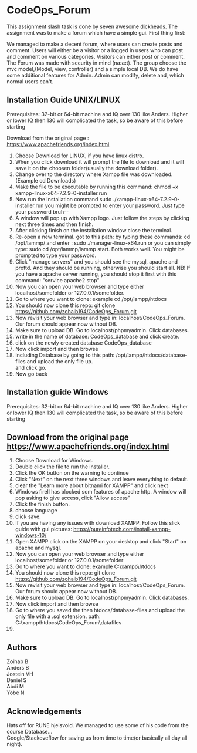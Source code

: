 # CodeOps_Forum

This assignment slash task is done by seven awesome dickheads.
The assignment was to make a forum which have a simple gui.
First thing first:


We managed to make a decent forum, where users can create posts and comment.
Users will either be a visitor or a logged in users who can post and comment on various categories.
Visitors can either post or comment. The Forum was made with security in mind (nææt).
The group choose the mvc model,(Model, view, controller) and a simple local DB. We do have some additional features for Admin. Admin can modify, delete and, which normal users can't.   



Installation Guide UNIX/LINUX  
---------
Prerequisites: 32-bit or 64-bit machine and IQ over 130 like Anders.
Higher or lower IQ then 130 will complicated the task, so be aware of this before starting

Download  from the original page :  https://www.apachefriends.org/index.html
1. Choose Download  for LINUX, if you have linux distro.
2. When you click download it will prompt the  file to download and it will
save it on the choosen folder(usually the download folder).
3. Change over to the directory where Xampp file was downloaded. (Example cd Downloads)
4. Make the file to be executable by running this command:
 chmod +x xampp-linux-x64-7.2.9-0-installer.run﻿
5. Now run the Installation command sudo ./xampp-linux-x64-7.2.9-0-installer.run
  you might be prompted to enter your password. Just type your password bruh--
6. A window will pop up with Xampp logo. Just follow the steps by clicking next
   three times and then finish.
7. After clicking finish on the installation window close the terminal.
8. Re-open a new terminal. got to this path: by typing these commands:
    cd /opt/lammp/ and enter : sudo ./manager-linux-x64.run or you can simply type:
    sudo cd /opt/lammp/lammp start. Both works well. You might be prompted to type your
    password.
9.  Click "manage servers" and you should see the mysql, apache and proftd. And
    they should be running, otherwise you should start all. NB! If you have a apache
    server running, you should stop it first with this command: "service apache2 stop"
10.  Now you can open your web browser and type either localhost/somefolder or
      127.0.0.1/somefolder.
11. Go to where you want to clone: example cd /opt/lampp/htdocs
12. You should now clone this repo: git clone https://github.com/zohaib194/CodeOps_Forum.git
13. Now revisit your web browser and type in: localhost/CodeOps_Forum. Our forum should appear now without DB.
14. Make sure to upload DB. Go to localhost/phpmyadmin. Click databases.
15. write in the name of database: CodeOps_database and click create.
16. click on the newly created database CodeOps_database
17. Now click import and then browse
18. Including Database by going to this path:  /opt/lampp/htdocs/database-files and upload the only file up.   
and click go.
19. Now go back

Installation guide Windows       
--------
Prerequisites: 32-bit or 64-bit machine and IQ over 130 like Anders.
Higher or lower IQ then 130 will complicated the task, so be aware of this before starting

Download  from the original page https://www.apachefriends.org/index.html
----
1. Choose Download  for Windows.
2. Double click the file to run the installer.
3. Click the OK button on the warning to continue
4. Click "Next" on the next three windows and leave everything to default.
5. clear the "Learn more about bitnami for XAMPP" and click next
6. Windows firell has blocked som features of apache http. A window
   will pop asking to give access, click "Allow access"
7. Click the finish button.
8. choose language
9. click save.
10. If you are having any issues with download XAMPP. Follow this slick guide with gui pictures: https://pureinfotech.com/install-xampp-windows-10/
11. Open XAMPP click on the XAMPP on your desktop and click "Start" on apache and mysql.
12. Now you can open your web browser and type either localhost/somefolder or
      127.0.0.1/somefolder
13. Go to where you want to clone: example C:\xampp\htdocs
14. You should now clone this repo: git clone https://github.com/zohaib194/CodeOps_Forum.git
15. Now revisit your web browser and type in: localhost/CodeOps_Forum. Our forum should appear now without DB.
16. Make sure to upload DB. Go to localhost/phpmyadmin. Click databases.
17.  Now click import and then browse
18. Go to where you saved the  then htdocs/database-files and upload the only file with a .sql extension. path: C:\xampp\htdocs\CodeOps_Forum\datafiles
19.




Authors
------
Zoihab B  
Anders B  
Jostein VH  
Daniel S  
Abdi  M  
Yobe  N  



Acknowledgements
--------
Hats off for RUNE hjelsvold. We managed to use some of his code from the course Database...  
Google/Stackoveflow for saving us from time to time(or basically all day all night).  
